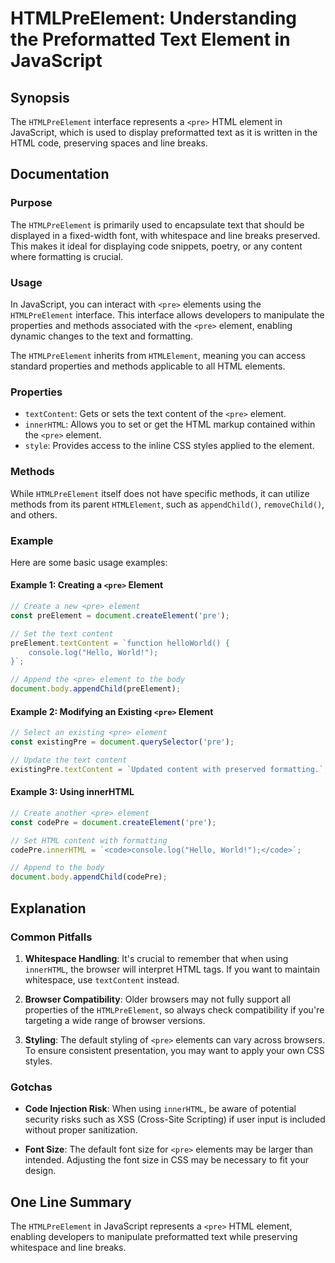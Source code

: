 <!--
Meta Description: # HTMLPreElement: Understanding the Preformatted Text Element in JavaScript ## Synopsis The `HTMLPreElement` interface represents a `<pre>` HTML eleme...
Meta Keywords: pre, element, htmlpreelement, text, javascript
-->

# HTMLPreElement: Understanding the Preformatted Text Element in JavaScript

## Synopsis
The `HTMLPreElement` interface represents a `<pre>` HTML element in JavaScript, which is used to display preformatted text as it is written in the HTML code, preserving spaces and line breaks.

## Documentation
### Purpose
The `HTMLPreElement` is primarily used to encapsulate text that should be displayed in a fixed-width font, with whitespace and line breaks preserved. This makes it ideal for displaying code snippets, poetry, or any content where formatting is crucial.

### Usage
In JavaScript, you can interact with `<pre>` elements using the `HTMLPreElement` interface. This interface allows developers to manipulate the properties and methods associated with the `<pre>` element, enabling dynamic changes to the text and formatting.

The `HTMLPreElement` inherits from `HTMLElement`, meaning you can access standard properties and methods applicable to all HTML elements.

### Properties
- `textContent`: Gets or sets the text content of the `<pre>` element.
- `innerHTML`: Allows you to set or get the HTML markup contained within the `<pre>` element.
- `style`: Provides access to the inline CSS styles applied to the element.

### Methods
While `HTMLPreElement` itself does not have specific methods, it can utilize methods from its parent `HTMLElement`, such as `appendChild()`, `removeChild()`, and others.

### Example
Here are some basic usage examples:

#### Example 1: Creating a `<pre>` Element
```javascript
// Create a new <pre> element
const preElement = document.createElement('pre');

// Set the text content
preElement.textContent = `function helloWorld() {
    console.log("Hello, World!");
}`;

// Append the <pre> element to the body
document.body.appendChild(preElement);
```

#### Example 2: Modifying an Existing `<pre>` Element
```javascript
// Select an existing <pre> element
const existingPre = document.querySelector('pre');

// Update the text content
existingPre.textContent = `Updated content with preserved formatting.`;
```

#### Example 3: Using innerHTML
```javascript
// Create another <pre> element
const codePre = document.createElement('pre');

// Set HTML content with formatting
codePre.innerHTML = `<code>console.log("Hello, World!");</code>`;

// Append to the body
document.body.appendChild(codePre);
```

## Explanation
### Common Pitfalls
1. **Whitespace Handling**: It's crucial to remember that when using `innerHTML`, the browser will interpret HTML tags. If you want to maintain whitespace, use `textContent` instead.
  
2. **Browser Compatibility**: Older browsers may not fully support all properties of the `HTMLPreElement`, so always check compatibility if you're targeting a wide range of browser versions.

3. **Styling**: The default styling of `<pre>` elements can vary across browsers. To ensure consistent presentation, you may want to apply your own CSS styles.

### Gotchas
- **Code Injection Risk**: When using `innerHTML`, be aware of potential security risks such as XSS (Cross-Site Scripting) if user input is included without proper sanitization.
  
- **Font Size**: The default font size for `<pre>` elements may be larger than intended. Adjusting the font size in CSS may be necessary to fit your design.

## One Line Summary
The `HTMLPreElement` in JavaScript represents a `<pre>` HTML element, enabling developers to manipulate preformatted text while preserving whitespace and line breaks.